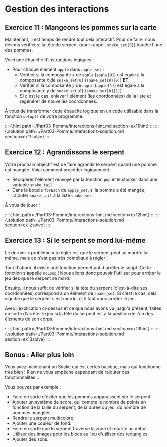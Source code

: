 # Gestion des interactions

## Exercice 11 : Mangeons les pommes sur la carte

Maintenant, il est temps de rendre tout cela interactif. Pour ce faire, nous devons vérifier si la tête du serpent (pour rappel, `snake_set[0]`) touche l'une des pommes.

Voici une ébauche d'instructions logiques :

- Pour chaque élément `apple` dans `apple_set` :
  - Vérifier si la composante $x$ de `apple` (`apple[0]`) est égale à la composante $x$ de `snake_set[0]` (`snake_set[0][0]`) **ET**
  - Vérifier si la composante $y$ de `apple` (`apple[1]`) est égale à la composante $y$ de `snake_set[0]` (`snake_set[0][1]`)
  - Si c'est le cas, enlever l'élément (les coordonnées) de la liste et régénérer de nouvelles coordonnées.

À vous de transformer cette ébauche logique en un code utilisable dans la fonction `setup()` de votre programme.

::: {.hint path=./Part03-Pomme/interactions-hint.md section=ex11hint}
:::
::: {.solution path=./Part03-Pomme/interactions-solution.md section=ex11solve}
:::

## Exercice 12 : Agrandissons le serpent

Votre prochain objectif est de faire agrandir le serpent quand une pomme est mangée. Voici comment procéder logiquement :

- Récupérer l'élément renvoyé par la fonction `pop` et le stocker dans une variable `snake_tail`.
- Dans la boucle `forEach` de `apple_set`, si la pomme a été mangée, rajouter `snake_tail` à la liste `snake_set`.

À vous de jouer !

::: {.hint path=./Part03-Pomme/interactions-hint.md section=ex12hint}
:::
::: {.solution path=./Part03-Pomme/interactions-solution.md section=ex12solve}
:::

## Exercice 13 : Si le serpent se mord lui-même

Le dernier « problème » à régler est que le serpent peut se mordre lui-même, mais ce n'est pas très compliqué à régler !

Tout d'abord, il existe une fonction permettant d'arrêter le script. Cette fonction s'appelle `noLoop` ! Nous allons donc pouvoir l'utiliser pour arrêter le jeu dès que le serpent se mord.

Ensuite, il nous suffit de vérifier si la tête du serpent (c'est-à-dire ses coordonnées) correspond à un élément de `snake_set`. Si c'est le cas, cela signifie que le serpent s'est mordu, et il faut donc arrêter le jeu.

Avec l'explication ci-dessus et ce que nous avons vu jusqu'à présent, faites en sorte d'arrêter le jeu si la tête du serpent est à la position de l'un des éléments de son corps.

::: {.hint path=./Part03-Pomme/interactions-hint.md section=ex13hint}
:::
::: {.solution path=./Part03-Pomme/interactions-solution.md section=ex13solve}
:::

## Bonus : Aller plus loin

Vous avez maintenant un Snake qui est certes basique, mais qui fonctionne très bien ! Rien ne vous empêche cependant de rajouter des fonctionnalités...

Vous pouvez par exemple :

- Faire en sorte d'éviter que les pommes apparaissent sur le serpent.
- Ajouter un système de score, qui compte le nombre de points en fonction de la taille du serpent, de la durée du jeu, du nombre de pommes mangées...
- Rendre le serpent multicolore.
- Ajouter une couleur de fond.
- Faire en sorte que le serpent traverse la zone et reparte au début.
- Utiliser des images pour les blocs au lieu d'utiliser des rectangles.
- Ajouter des sons.
